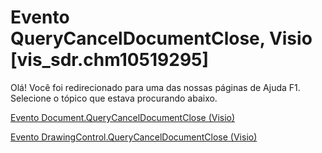
# Evento QueryCancelDocumentClose, Visio [vis_sdr.chm10519295]

Olá! Você foi redirecionado para uma das nossas páginas de Ajuda F1. Selecione o tópico que estava procurando abaixo.

[Evento Document.QueryCancelDocumentClose (Visio)](http://msdn.microsoft.com/library/e00d4708-24dd-3a35-c986-54464a028a6b%28Office.15%29.aspx)

[Evento DrawingControl.QueryCancelDocumentClose (Visio)](http://msdn.microsoft.com/library/f5072662-0b59-ae8d-6cb5-71b9ffd37dd2%28Office.15%29.aspx)


